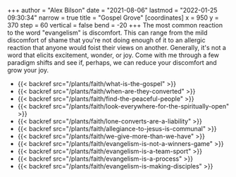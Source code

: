 +++
author = "Alex Bilson"
date = "2021-08-06"
lastmod = "2022-01-25 09:30:34"
narrow = true
title = "Gospel Grove"
[coordinates]
    x = 950
    y = 370
    step = 60
    vertical = false
    bend = -20
+++
The most common reaction to the word "evangelism" is discomfort. This can range from the mild discomfort of shame that you're not doing enough of it to an allergic reaction that anyone would foist their views on another. Generally, it's not a word that elicits excitement, wonder, or joy. Come with me through a few paradigm shifts and see if, perhaps, we can reduce your discomfort and grow your joy.

- {{< backref src="/plants/faith/what-is-the-gospel" >}}
- {{< backref src="/plants/faith/when-are-they-converted" >}}
- {{< backref src="/plants/faith/find-the-peaceful-people" >}}
- {{< backref src="/plants/faith/look-everywhere-for-the-spiritually-open" >}}
- {{< backref src="/plants/faith/lone-converts-are-a-liability" >}}
- {{< backref src="/plants/faith/allegiance-to-jesus-is-communal" >}}
- {{< backref src="/plants/faith/we-give-more-than-we-have" >}}
- {{< backref src="/plants/faith/evangelism-is-not-a-winners-game" >}}
- {{< backref src="/plants/faith/evangelism-is-a-team-sport" >}}
- {{< backref src="/plants/faith/evangelism-is-a-process" >}}
- {{< backref src="/plants/faith/evangelism-is-making-disciples" >}}
